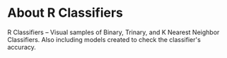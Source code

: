 # About R Classifiers

R Classifiers – Visual samples of Binary, Trinary, and K Nearest Neighbor Classifiers.  Also including models created to check the classifier's accuracy.




